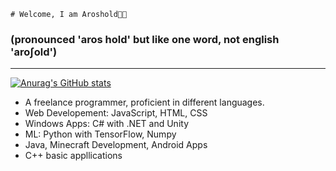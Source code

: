  	# Welcome, I am Aroshold👋🏼
  ### (pronounced 'aros hold' but like one word, not english 'aro∫old')
---
[![Anurag's GitHub stats](https://github-readme-stats.vercel.app/api?username=Aroshold)](https://github.com/anuraghazra/github-readme-stats)
- A freelance programmer, proficient in different languages.
- Web Developement: JavaScript, HTML, CSS
- Windows Apps: C# with .NET and Unity
- ML: Python with TensorFlow, Numpy
- Java, Minecraft Development, Android Apps
- C++ basic appllications
